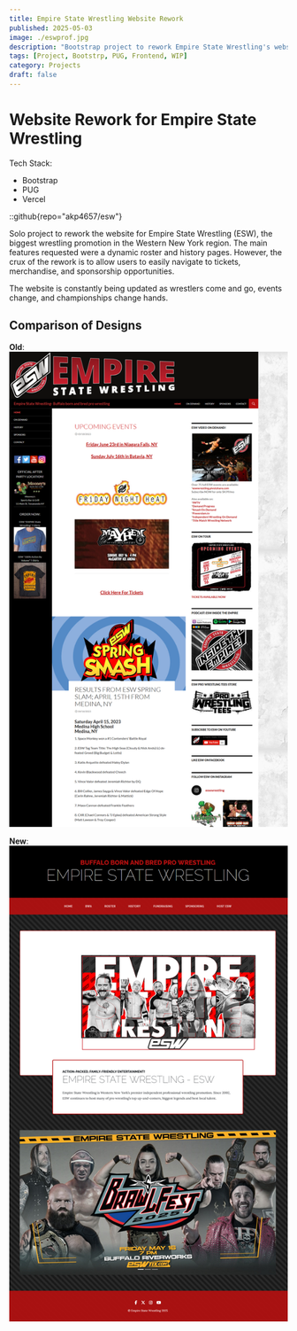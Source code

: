 ```yaml
---
title: Empire State Wrestling Website Rework
published: 2025-05-03
image: ./eswprof.jpg
description: "Bootstrap project to rework Empire State Wrestling's website"
tags: [Project, Bootstrp, PUG, Frontend, WIP]
category: Projects
draft: false
---
```


# Website Rework for Empire State Wrestling

Tech Stack: 
- Bootstrap
- PUG
- Vercel

::github{repo="akp4657/esw"}

Solo project to rework the website for Empire State Wrestling (ESW), the biggest wrestling promotion in the Western New York region. The main features requested were a dynamic roster and history pages. However, the crux of the rework is to allow users to easily navigate to tickets, merchandise, and sponsorship opportunities.

The website is constantly being updated as wrestlers come and go, events change, and championships change hands.

## Comparison of Designs

**Old**:
![image info](./eswold.PNG)

**New**:
![image info](./eswrework.PNG)
